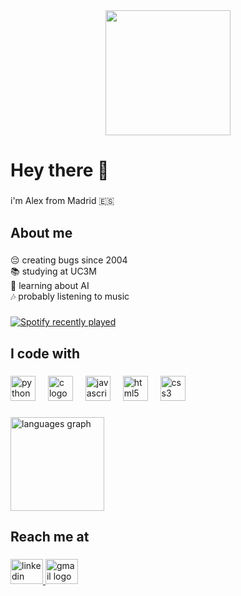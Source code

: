 <div align="center">
  <img height="200" src="https://media.licdn.com/dms/image/v2/D4E16AQEeeKD_-d92QA/profile-displaybackgroundimage-shrink_350_1400/B4EZcXwG9aHAAg-/0/1748450182214?e=1754524800&v=beta&t=QPejkDmbZHnP1f1RU4quL7_T6kGTm2W_pYwFGzOaD0A"  />
</div>

###

<h1 align="left">Hey there 👋</h1>

###

<p align="left">i'm Alex from Madrid 🇪🇸</p>

###

<h2 align="left">About me</h2>

###

<p align="left">😔 creating bugs since 2004<br>📚 studying at UC3M<br>🤖 learning about AI<br>🎶 probably listening to music</p>

###

<div align="left">
  <a href="https://open.spotify.com/user/314zm6ki62bp4ehby7pksasvefai">
    <img src="https://spotify-recently-played-readme.vercel.app/api?user=314zm6ki62bp4ehby7pksasvefai&count=3" alt="Spotify recently played"  />
  </a>
</div>

###

<h2 align="left">I code with</h2>

###

<div align="left">
  <img src="https://cdn.jsdelivr.net/gh/devicons/devicon/icons/python/python-original.svg" height="40" alt="python logo"  />
  <img width="12" />
  <img src="https://cdn.jsdelivr.net/gh/devicons/devicon/icons/c/c-original.svg" height="40" alt="c logo"  />
  <img width="12" />
  <img src="https://cdn.jsdelivr.net/gh/devicons/devicon/icons/javascript/javascript-original.svg" height="40" alt="javascript logo"  />
  <img width="12" />
  <img src="https://cdn.jsdelivr.net/gh/devicons/devicon/icons/html5/html5-original.svg" height="40" alt="html5 logo"  />
  <img width="12" />
  <img src="https://cdn.jsdelivr.net/gh/devicons/devicon/icons/css3/css3-original.svg" height="40" alt="css3 logo"  />
</div>

###

<div align="left">
  <img src="https://github-readme-stats.vercel.app/api/top-langs?username=acuestagarcia&locale=en&hide_title=false&layout=compact&card_width=320&langs_count=5&theme=dracula&hide_border=false&order=2" height="150" alt="languages graph"  />
</div>

###

<h2 align="left">Reach me at</h2>

###

<div align="left">
  <a href="www.linkedin.com/in/alejandro-cuesta-garcia" target="_blank">
    <img src="https://raw.githubusercontent.com/maurodesouza/profile-readme-generator/master/src/assets/icons/social/linkedin/default.svg" width="52" height="40" alt="linkedin logo"  />
  </a>
  <a href="n.alejandro.cuesta.garcia@gmail.com" target="_blank">
    <img src="https://raw.githubusercontent.com/maurodesouza/profile-readme-generator/master/src/assets/icons/social/gmail/default.svg" width="52" height="40" alt="gmail logo"  />
  </a>
</div>

###
